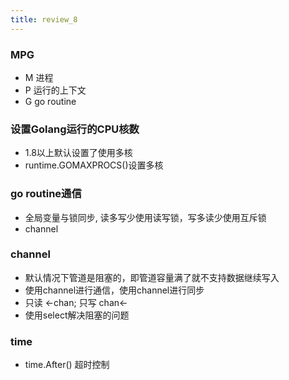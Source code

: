 ```yaml
---
title: review_8
---
```


### MPG
- M 进程
- P 运行的上下文
- G go routine


### 设置Golang运行的CPU核数
- 1.8以上默认设置了使用多核
- runtime.GOMAXPROCS()设置多核

### go routine通信
- 全局变量与锁同步, 读多写少使用读写锁，写多读少使用互斥锁
- channel

### channel
- 默认情况下管道是阻塞的，即管道容量满了就不支持数据继续写入
- 使用channel进行通信，使用channel进行同步
- 只读 <-chan; 只写 chan<-
- 使用select解决阻塞的问题


### time
- time.After() 超时控制
